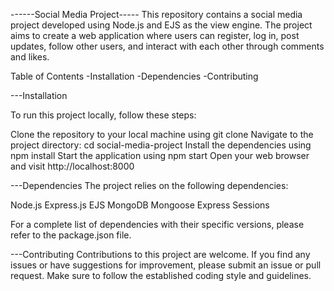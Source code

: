 ------Social Media Project-----
This repository contains a social media project developed using Node.js and EJS as the view engine. The project aims to create a web application where users can register, log in, post updates, follow other users, and interact with each other through comments and likes.

Table of Contents
-Installation
-Dependencies
-Contributing

---Installation

To run this project locally, follow these steps:

Clone the repository to your local machine using git clone <repository-url>
Navigate to the project directory: cd social-media-project
Install the dependencies using npm install
Start the application using npm start
Open your web browser and visit http://localhost:8000
  
---Dependencies
The project relies on the following dependencies:

Node.js
Express.js
EJS
MongoDB
Mongoose
Express Sessions

For a complete list of dependencies with their specific versions, please refer to the package.json file.

---Contributing
Contributions to this project are welcome. If you find any issues or have suggestions for improvement, please submit an issue or pull request. Make sure to follow the established coding style and guidelines.


